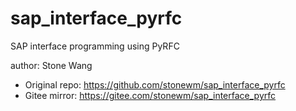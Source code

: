 # sap_interface_pyrfc
SAP interface programming using PyRFC

author: Stone Wang

- Original repo: <https://github.com/stonewm/sap_interface_pyrfc>
- Gitee mirror: <https://gitee.com/stonewm/sap_interface_pyrfc>
